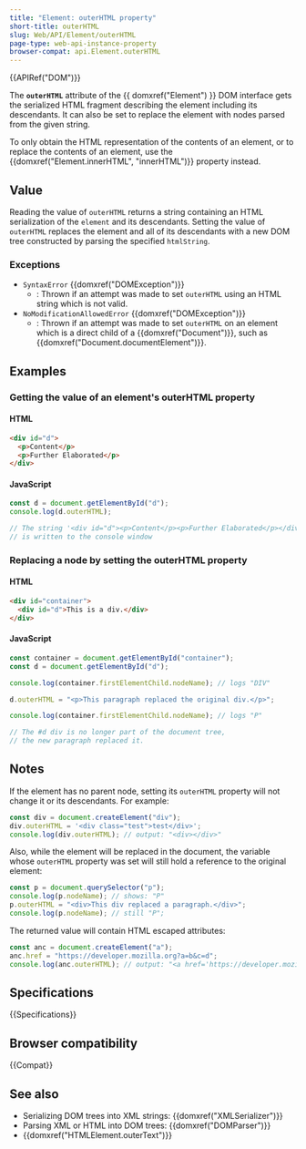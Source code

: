 ```yaml
---
title: "Element: outerHTML property"
short-title: outerHTML
slug: Web/API/Element/outerHTML
page-type: web-api-instance-property
browser-compat: api.Element.outerHTML
---
```


{{APIRef("DOM")}}

The **`outerHTML`** attribute of the {{ domxref("Element") }}
DOM interface gets the serialized HTML fragment describing the element including its
descendants. It can also be set to replace the element with nodes parsed from the given
string.

To only obtain the HTML representation of the contents of an element, or to replace the
contents of an element, use the {{domxref("Element.innerHTML", "innerHTML")}} property
instead.

## Value

Reading the value of `outerHTML` returns a string
containing an HTML serialization of the `element` and its descendants.
Setting the value of `outerHTML` replaces the element and all of its
descendants with a new DOM tree constructed by parsing the specified
`htmlString`.

### Exceptions

- `SyntaxError` {{domxref("DOMException")}}
  - : Thrown if an attempt was made to set `outerHTML` using an HTML string which is not
    valid.
- `NoModificationAllowedError` {{domxref("DOMException")}}
  - : Thrown if an attempt was made to set `outerHTML` on an element which is a direct
    child of a {{domxref("Document")}}, such as {{domxref("Document.documentElement")}}.

## Examples

### Getting the value of an element's outerHTML property

#### HTML

```html
<div id="d">
  <p>Content</p>
  <p>Further Elaborated</p>
</div>
```

#### JavaScript

```js
const d = document.getElementById("d");
console.log(d.outerHTML);

// The string '<div id="d"><p>Content</p><p>Further Elaborated</p></div>'
// is written to the console window
```

### Replacing a node by setting the outerHTML property

#### HTML

```html
<div id="container">
  <div id="d">This is a div.</div>
</div>
```

#### JavaScript

```js
const container = document.getElementById("container");
const d = document.getElementById("d");

console.log(container.firstElementChild.nodeName); // logs "DIV"

d.outerHTML = "<p>This paragraph replaced the original div.</p>";

console.log(container.firstElementChild.nodeName); // logs "P"

// The #d div is no longer part of the document tree,
// the new paragraph replaced it.
```

## Notes

If the element has no parent node, setting its `outerHTML` property will not change it
or its descendants. For example:

```js
const div = document.createElement("div");
div.outerHTML = '<div class="test">test</div>';
console.log(div.outerHTML); // output: "<div></div>"
```

Also, while the element will be replaced in the document, the variable whose
`outerHTML` property was set will still hold a reference to the original
element:

```js
const p = document.querySelector("p");
console.log(p.nodeName); // shows: "P"
p.outerHTML = "<div>This div replaced a paragraph.</div>";
console.log(p.nodeName); // still "P";
```

The returned value will contain HTML escaped attributes:

```js
const anc = document.createElement("a");
anc.href = "https://developer.mozilla.org?a=b&c=d";
console.log(anc.outerHTML); // output: "<a href='https://developer.mozilla.org?a=b&amp;c=d'></a>"
```

## Specifications

{{Specifications}}

## Browser compatibility

{{Compat}}

## See also

- Serializing DOM trees into XML strings: {{domxref("XMLSerializer")}}
- Parsing XML or HTML into DOM trees: {{domxref("DOMParser")}}
- {{domxref("HTMLElement.outerText")}}
